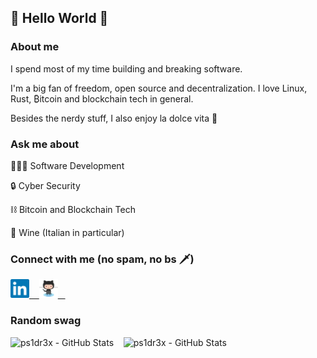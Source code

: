 ## 👾 Hello World 👾

### About me

I spend most of my time building and breaking software.

I'm a big fan of freedom, open source and decentralization. I love Linux, Rust, ₿itcoin and blockchain tech in general. 

Besides the nerdy stuff, I also enjoy la dolce vita 🍷

### Ask me about

👨🏼‍💻  Software Development

🔒  Cyber Security

⛓  Bitcoin and Blockchain Tech

🍷  Wine (Italian in particular)

### Connect with me (no spam, no bs 🗡️)

<a href="https://www.linkedin.com/in/michelefederici/" target="_blank">
    <img alt="Michele Federici - LinkedIn" width="30px" src="https://raw.githubusercontent.com/ps1dr3x/ps1dr3x/master/resources/linkedin.svg" />&nbsp; &nbsp;
</a>
<a href="https://github.com/ps1dr3x" target="_blank">
    <img alt="Michele Federici - GitHub" width="30px" src="https://raw.githubusercontent.com/ps1dr3x/ps1dr3x/master/resources/github.svg" />&nbsp; &nbsp;
</a>

### Random swag

<img src="https://github-readme-stats.vercel.app/api?username=ps1dr3x&show_icons=true&count_private=true&theme=radical" alt="ps1dr3x - GitHub Stats">&nbsp; &nbsp;
<img src="https://github-readme-stats.vercel.app/api/top-langs/?username=ps1dr3x&layout=compact&show_icons=true&count_private=true&theme=radical" alt="ps1dr3x - GitHub Stats">
